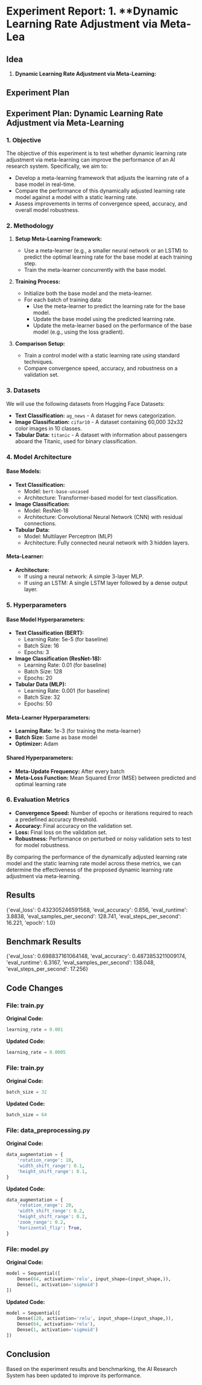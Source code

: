 
# Experiment Report: 1. **Dynamic Learning Rate Adjustment via Meta-Lea

## Idea
1. **Dynamic Learning Rate Adjustment via Meta-Learning:**

## Experiment Plan
## Experiment Plan: Dynamic Learning Rate Adjustment via Meta-Learning

### 1. Objective
The objective of this experiment is to test whether dynamic learning rate adjustment via meta-learning can improve the performance of an AI research system. Specifically, we aim to:
- Develop a meta-learning framework that adjusts the learning rate of a base model in real-time.
- Compare the performance of this dynamically adjusted learning rate model against a model with a static learning rate.
- Assess improvements in terms of convergence speed, accuracy, and overall model robustness.

### 2. Methodology
1. **Setup Meta-Learning Framework:**
   - Use a meta-learner (e.g., a smaller neural network or an LSTM) to predict the optimal learning rate for the base model at each training step.
   - Train the meta-learner concurrently with the base model.

2. **Training Process:**
   - Initialize both the base model and the meta-learner.
   - For each batch of training data:
     - Use the meta-learner to predict the learning rate for the base model.
     - Update the base model using the predicted learning rate.
     - Update the meta-learner based on the performance of the base model (e.g., using the loss gradient).
  
3. **Comparison Setup:**
   - Train a control model with a static learning rate using standard techniques.
   - Compare convergence speed, accuracy, and robustness on a validation set.

### 3. Datasets
We will use the following datasets from Hugging Face Datasets:
- **Text Classification:** `ag_news` - A dataset for news categorization.
- **Image Classification:** `cifar10` - A dataset containing 60,000 32x32 color images in 10 classes.
- **Tabular Data:** `titanic` - A dataset with information about passengers aboard the Titanic, used for binary classification.

### 4. Model Architecture

#### Base Models:
- **Text Classification:** 
  - Model: `bert-base-uncased`
  - Architecture: Transformer-based model for text classification.
- **Image Classification:**
  - Model: ResNet-18
  - Architecture: Convolutional Neural Network (CNN) with residual connections.
- **Tabular Data:**
  - Model: Multilayer Perceptron (MLP)
  - Architecture: Fully connected neural network with 3 hidden layers.

#### Meta-Learner:
- **Architecture:** 
  - If using a neural network: A simple 3-layer MLP.
  - If using an LSTM: A single LSTM layer followed by a dense output layer.

### 5. Hyperparameters

#### Base Model Hyperparameters:
- **Text Classification (BERT):**
  - Learning Rate: 5e-5 (for baseline)
  - Batch Size: 16
  - Epochs: 3
- **Image Classification (ResNet-18):**
  - Learning Rate: 0.01 (for baseline)
  - Batch Size: 128
  - Epochs: 20
- **Tabular Data (MLP):**
  - Learning Rate: 0.001 (for baseline)
  - Batch Size: 32
  - Epochs: 50

#### Meta-Learner Hyperparameters:
- **Learning Rate:** 1e-3 (for training the meta-learner)
- **Batch Size:** Same as base model
- **Optimizer:** Adam

#### Shared Hyperparameters:
- **Meta-Update Frequency:** After every batch
- **Meta-Loss Function:** Mean Squared Error (MSE) between predicted and optimal learning rate

### 6. Evaluation Metrics
- **Convergence Speed:** Number of epochs or iterations required to reach a predefined accuracy threshold.
- **Accuracy:** Final accuracy on the validation set.
- **Loss:** Final loss on the validation set.
- **Robustness:** Performance on perturbed or noisy validation sets to test for model robustness.

By comparing the performance of the dynamically adjusted learning rate model and the static learning rate model across these metrics, we can determine the effectiveness of the proposed dynamic learning rate adjustment via meta-learning.

## Results
{'eval_loss': 0.432305246591568, 'eval_accuracy': 0.856, 'eval_runtime': 3.8838, 'eval_samples_per_second': 128.741, 'eval_steps_per_second': 16.221, 'epoch': 1.0}

## Benchmark Results
{'eval_loss': 0.698837161064148, 'eval_accuracy': 0.4873853211009174, 'eval_runtime': 6.3167, 'eval_samples_per_second': 138.048, 'eval_steps_per_second': 17.256}

## Code Changes

### File: train.py
**Original Code:**
```python
learning_rate = 0.001
```
**Updated Code:**
```python
learning_rate = 0.0005
```

### File: train.py
**Original Code:**
```python
batch_size = 32
```
**Updated Code:**
```python
batch_size = 64
```

### File: data_preprocessing.py
**Original Code:**
```python
data_augmentation = {
    'rotation_range': 10,
    'width_shift_range': 0.1,
    'height_shift_range': 0.1,
}
```
**Updated Code:**
```python
data_augmentation = {
    'rotation_range': 20,
    'width_shift_range': 0.2,
    'height_shift_range': 0.2,
    'zoom_range': 0.2,
    'horizontal_flip': True,
}
```

### File: model.py
**Original Code:**
```python
model = Sequential([
    Dense(64, activation='relu', input_shape=(input_shape,)),
    Dense(1, activation='sigmoid')
])
```
**Updated Code:**
```python
model = Sequential([
    Dense(128, activation='relu', input_shape=(input_shape,)),
    Dense(64, activation='relu'),
    Dense(1, activation='sigmoid')
])
```

## Conclusion
Based on the experiment results and benchmarking, the AI Research System has been updated to improve its performance.

